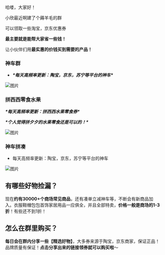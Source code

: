 哈喽，大家好！

小欣最近啊建了个薅羊毛的群

可以领取一些淘宝，京东优惠券

**最主要就是能帮大家省一些钱！**

让小伙伴们用**最实惠的价钱买到需要的产品！**



### 神车群

+ ***\*每天高频率更新：陶宝，京东，苏宁等平台的神车\**** 

![图片](https://billy.taoxiaoxin.club/md/2023/11/65561091e133f66d33ba6054.jpeg)

### 拼西西零食水果



***\*每天高频率更新：拼西西水果零食券\****

***\*个人觉得拼夕夕的水果零食还是可以的！\**** 

![图片](https://billy.taoxiaoxin.club/md/2023/11/65561092a06269b4e3412c83.jpeg)



### 神车拼凑

+ 每天高频率更新：陶宝，京东，苏宁等平台的神车



![图片](https://billy.taoxiaoxin.club/md/2023/11/655610928c9ca0d330bf3b89.jpeg)

## 有哪些好物捡漏？

现在**约有30000+个商场常见商品**，还有凑单立减神车等，不断会有新商品加入。衣服鞋帽包包首饰家居用品一应俱全，并且全部特卖，**价格一般是商场的1-3折**！有些还不到1折！

## 怎么在群里购买？

**每日会在群内分享一些【精选好物】**，大多券来源于陶宝，京东商家，保证正品！品牌质量有保证！**点击分享出来的链接领券就可以购买啦**～

